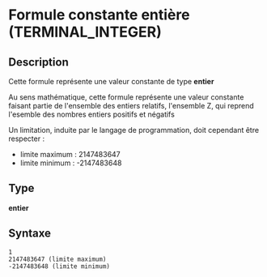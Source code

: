 # Formule constante entière (TERMINAL_INTEGER)
## Description
Cette formule représente une valeur constante de type __entier__ 

Au sens mathématique, cette formule représente une valeur constante faisant partie de l'ensemble des entiers relatifs, l'ensemble Z, qui reprend l'esemble des nombres entiers positifs et négatifs

Un limitation, induite par le langage de programmation, doit cependant être respecter :
- limite maximum : 2147483647
- limite minimum : -2147483648
## Type
__entier__
## Syntaxe
    1
    2147483647 (limite maximum)
    -2147483648 (limite minimum)